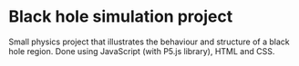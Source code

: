 # Black hole simulation project

Small physics project that illustrates the behaviour and structure of a black hole region.
Done using JavaScript (with P5.js library), HTML and CSS.
